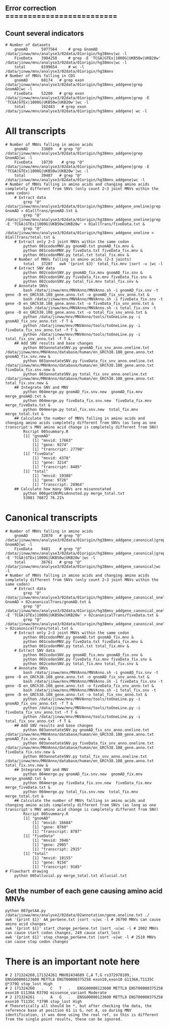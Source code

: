 ## Error correction =========================
## Count several indicators
    # Number of datasets
        gnomAD      5977564     # grep GnomAD /data/jinww/mnv/analyse3/02data/01origin/hg38mnv|wc -l 
        FiveData    3984258     # grep -E 'TCGA|GTEx|1000G|UKB50w|UKB20w' /data/jinww/mnv/analyse3/02data/01origin/hg38mnv|wc -l 
        total       8199654     # wc -l /data/jinww/mnv/analyse3/02data/01origin/hg38mnv 
    # Number of MNVs falling in CDS
        gnomAD      68174   # grep exon /data/jinww/mnv/analyse3/02data/01origin/hg38mnv_addgene|grep GnomAD|wc -l
        FiveData    52200   # grep exon /data/jinww/mnv/analyse3/02data/01origin/hg38mnv_addgene|grep -E 'TCGA|GTEx|1000G|UKB50w|UKB20w'|wc -l
        total       102483   # grep exon /data/jinww/mnv/analyse3/02data/01origin/hg38mnv_addgene| wc -l
# All transcripts
    # Number of MNVs falling in amino acids
        gnomAD      33889   # grep "@" /data/jinww/mnv/analyse3/02data/01origin/hg38mnv_addgene|grep GnomAD|wc -l
        FiveData    10730    # grep "@" /data/jinww/mnv/analyse3/02data/01origin/hg38mnv_addgene|grep -E 'TCGA|GTEx|1000G|UKB50w|UKB20w'|wc -l
        total       39487   # grep "@" /data/jinww/mnv/analyse3/02data/01origin/hg38mnv_addgene|wc -l     
    # Number of MNVs falling in amino acids and changing amino acids completely different from SNVs (only count 2~3 joint MNVs within the same codon)
        # Extract data
            grep "@" /data/jinww/mnv/analyse3/02data/01origin/hg38mnv_addgene_oneline|grep GnomAD > 01allTrans/gnomAD.txt &
            grep "@" /data/jinww/mnv/analyse3/02data/01origin/hg38mnv_addgene_oneline|grep -E 'TCGA|GTEx|1000G|UKB50w|UKB20w' > 01allTrans/fiveData.txt &
            grep "@" /data/jinww/mnv/analyse3/02data/01origin/hg38mnv_addgene_oneline > 01allTrans/total.txt &
        # Extract only 2~3 joint MNVs within the same codon
            python 001codonMNV.py gnomAD.txt gnomAD_fix.mnv &
            python 001codonMNV.py fiveData.txt fiveData_fix.mnv &
            python 001codonMNV.py total.txt total_fix.mnv &
        # Number of MNVs falling in amino acids (2~3 joints)
            total   37207   awk '{print $3}' total_fix.mnv |sort -u |wc -l
        # Extract SNV data
            python 002codonSNV.py gnomAD_fix.mnv gnomAD_fix.snv &
            python 002codonSNV.py fiveData_fix.mnv fiveData_fix.snv &
            python 002codonSNV.py total_fix.mnv total_fix.snv &
        # Annotate SNVs
            bash /data/jinww/mnv/MNVAnno/MNVAnno.sh -i gnomAD_fix.snv -t gene -D en_GRCh38.108_gene.anno.txt -o gnomAD_fix_snv_anno.txt &
            bash /data/jinww/mnv/MNVAnno/MNVAnno.sh -i fiveData_fix.snv -t gene -D en_GRCh38.108_gene.anno.txt -o fiveData_fix_snv_anno.txt &
            bash /data/jinww/mnv/MNVAnno/MNVAnno.sh -i total_fix.snv -t gene -D en_GRCh38.108_gene.anno.txt -o total_fix_snv_anno.txt &
            python /data/jinww/mnv/MNVAnno/tools/toOneLine.py -i gnomAD_fix_snv_anno.txt -f T &
            python /data/jinww/mnv/MNVAnno/tools/toOneLine.py -i fiveData_fix_snv_anno.txt -f T &
            python /data/jinww/mnv/MNVAnno/tools/toOneLine.py -i total_fix_snv_anno.txt -f T &
        ## Add SNV results and base changes
            python 003annotateSNV.py gnomAD_fix_snv_anno.oneline.txt /data/jinww/mnv/MNVAnno/database/human/en_GRCh38.108_gene.anno.txt gnomAD_fix.snv.new &
            python 003annotateSNV.py fiveData_fix_snv_anno.oneline.txt /data/jinww/mnv/MNVAnno/database/human/en_GRCh38.108_gene.anno.txt fiveData_fix.snv.new &
            python 003annotateSNV.py total_fix_snv_anno.oneline.txt /data/jinww/mnv/MNVAnno/database/human/en_GRCh38.108_gene.anno.txt total_fix.snv.new &
        ## Integrate SNV and MNV
            python 004merge.py gnomAD_fix.snv.new  gnomAD_fix.mnv merge_gnomAD.txt &
            python 004merge.py fiveData_fix.snv.new  fiveData_fix.mnv merge_fiveData.txt &
            python 004merge.py total_fix.snv.new  total_fix.mnv merge_total.txt &
        ## Calculate the number of MNVs falling in amino acids and changing amino acids completely different from SNVs (as long as one transcript's MNV amino acid change is completely different from SNV)
            Rscript 005summary.R
            [1] "gnomAD"
                [1] "mnvid: 17663"
                [1] "gene: 9274"
                [1] "transcript: 27790"
            [1] "fiveData"
                [1] "mnvid: 4378"
                [1] "gene: 3214"
                [1] "transcript: 8485"
            [1] "total"
                [1] "mnvid: 19388"
                [1] "gene: 9726"
                [1] "transcript: 28964"
        ## Calculate how many SNVs are misannotated
            python 006getSNVMisAnnoted.py merge_total.txt
            53981 70872 76.21%

# Canonical transcripts
    # Number of MNVs falling in amino acids
        gnomAD      32070   # grep "@" /data/jinww/mnv/analyse3/02data/01origin/hg38mnv_addgene_canonical|grep GnomAD|wc -l
        FiveData    9481    # grep "@" /data/jinww/mnv/analyse3/02data/01origin/hg38mnv_addgene_canonical|grep -E 'TCGA|GTEx|1000G|UKB50w|UKB20w'|wc -l
        total       36761   # grep "@" /data/jinww/mnv/analyse3/02data/01origin/hg38mnv_addgene_canonical|wc -l
    # Number of MNVs falling in amino acids and changing amino acids completely different from SNVs (only count 2~3 joint MNVs within the same codon)
        # Extract data
            grep "@" /data/jinww/mnv/analyse3/02data/01origin/hg38mnv_addgene_canonical_oneline|grep GnomAD > 02canonicalTrans/gnomAD.txt &
            grep "@" /data/jinww/mnv/analyse3/02data/01origin/hg38mnv_addgene_canonical_oneline|grep -E 'TCGA|GTEx|1000G|UKB50w|UKB20w' > 02canonicalTrans/fiveData.txt &
            grep "@" /data/jinww/mnv/analyse3/02data/01origin/hg38mnv_addgene_canonical_oneline > 02canonicalTrans/total.txt &
        # Extract only 2~3 joint MNVs within the same codon
            python 001codonMNV.py gnomAD.txt gnomAD_fix.mnv &
            python 001codonMNV.py fiveData.txt fiveData_fix.mnv &
            python 001codonMNV.py total.txt total_fix.mnv &
        # Extract SNV data
            python 002codonSNV.py gnomAD_fix.mnv gnomAD_fix.snv &
            python 002codonSNV.py fiveData_fix.mnv fiveData_fix.snv &
            python 002codonSNV.py total_fix.mnv total_fix.snv &
        # Annotate SNVs
            bash /data/jinww/mnv/MNVAnno/MNVAnno.sh -i gnomAD_fix.snv -t gene -D en_GRCh38.108_gene.anno.txt -o gnomAD_fix_snv_anno.txt &
            bash /data/jinww/mnv/MNVAnno/MNVAnno.sh -i fiveData_fix.snv -t gene -D en_GRCh38.108_gene.anno.txt -o fiveData_fix_snv_anno.txt &
            bash /data/jinww/mnv/MNVAnno/MNVAnno.sh -i total_fix.snv -t gene -D en_GRCh38.108_gene.anno.txt -o total_fix_snv_anno.txt &
            python /data/jinww/mnv/MNVAnno/tools/toOneLine.py -i gnomAD_fix_snv_anno.txt -f T &
            python /data/jinww/mnv/MNVAnno/tools/toOneLine.py -i fiveData_fix_snv_anno.txt -f T &
            python /data/jinww/mnv/MNVAnno/tools/toOneLine.py -i total_fix_snv_anno.txt -f T &
        ## Add SNV results and base changes
            python 003annotateSNV.py gnomAD_fix_snv_anno.oneline.txt /data/jinww/mnv/MNVAnno/database/human/en_GRCh38.108_gene.anno.txt gnomAD_fix.snv.new &
            python 003annotateSNV.py fiveData_fix_snv_anno.oneline.txt /data/jinww/mnv/MNVAnno/database/human/en_GRCh38.108_gene.anno.txt fiveData_fix.snv.new &
            python 003annotateSNV.py total_fix_snv_anno.oneline.txt /data/jinww/mnv/MNVAnno/database/human/en_GRCh38.108_gene.anno.txt total_fix.snv.new &
        ## Integrate SNV and MNV
            python 004merge.py gnomAD_fix.snv.new  gnomAD_fix.mnv merge_gnomAD.txt &
            python 004merge.py fiveData_fix.snv.new  fiveData_fix.mnv merge_fiveData.txt &
            python 004merge.py total_fix.snv.new  total_fix.mnv merge_total.txt &
        ## Calculate the number of MNVs falling in amino acids and changing amino acids completely different from SNVs (as long as one transcript's MNV amino acid change is completely different from SNV)
            Rscript 005summary.R
            [1] "gnomAD"
                [1] "mnvid: 16684"
                [1] "gene: 8760"
                [1] "transcript: 8787"
            [1] "fiveData"
                [1] "mnvid: 3946"
                [1] "gene: 2905"
                [1] "transcript: 2915"
            [1] "total"
                [1] "mnvid: 18155"
                [1] "gene: 9156"
                [1] "transcript: 9185"
    # Flowchart drawing
        python 005alluvial.py merge_total.txt alluvial.txt
## Get the number of each gene causing amino acid MNVs
    python 007getAA.py /data/jinww/mnv/analyse2/02data/02annotation/gene.oneline.txt ./
    awk '{print $1}' AA_perGene.txt |sort -u|wc -l # 36790 MNVs can cause amino acid changes
    awk '{print $1}' start_change_perGene.txt |sort -u|wc -l # 2002 MNVs can cause start codon changes, 249 cause start_lost 
    awk '{print $1}' stop_change_perGene.txt |sort -u|wc -l # 2510 MNVs can cause stop codon changes


# There is an important note here
    # 2	171324260,171324261	MNV02434689	C,A	T,G	rs372978109,.	ENSG00000123600 METTL8 ENST00000375258 exon10,exon10 G1136A,T1135C @*379Q stop_lost High
    # 2	171324260	.	C	T	.	ENSG00000123600 METTL8 ENST00000375258 exon10 G1136A R379Q missense_variant Moderate
    # 2	171324261	.	A	G	.	ENSG00000123600 METTL8 ENST00000375258 exon10 T1135C *379R stop_lost High
    # Theoretically all should be *, but after checking the data, the reference base at position 61 is G, not A, so during MNV identification, it was done using the real ref, so this is different from the single point results, these can be ignored.
